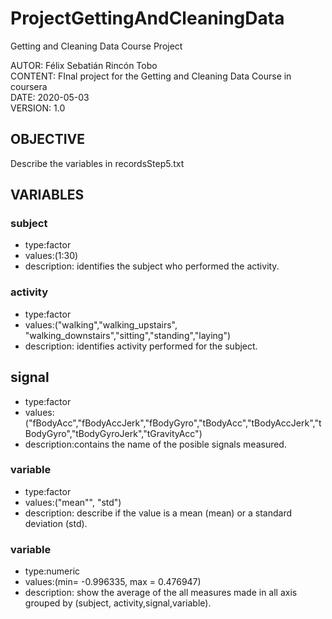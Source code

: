 # ProjectGettingAndCleaningData
Getting and Cleaning Data Course Project

AUTOR: Félix Sebatián Rincón Tobo <br />
CONTENT: FInal project for the Getting and Cleaning Data Course in coursera<br />
DATE:  2020-05-03<br />
VERSION: 1.0<br />


## OBJECTIVE
Describe the variables in recordsStep5.txt


## VARIABLES
### subject
* type:factor
* values:(1:30)
* description: identifies the subject who performed the activity.

### activity
* type:factor
* values:("walking","walking_upstairs", "walking_downstairs","sitting","standing","laying")
* description: identifies activity performed for the subject. 


## signal
* type:factor
* values:("fBodyAcc","fBodyAccJerk","fBodyGyro","tBodyAcc","tBodyAccJerk","tBodyGyro","tBodyGyroJerk","tGravityAcc")
* description:contains the name of the posible signals measured.

### variable
* type:factor
* values:("mean"", "std")
* description: describe if the value is a mean (mean) or a standard deviation (std).

### variable
* type:numeric
* values:(min= -0.996335, max = 0.476947)
* description: show the average of the all measures made in all axis grouped by (subject, activity,signal,variable).

